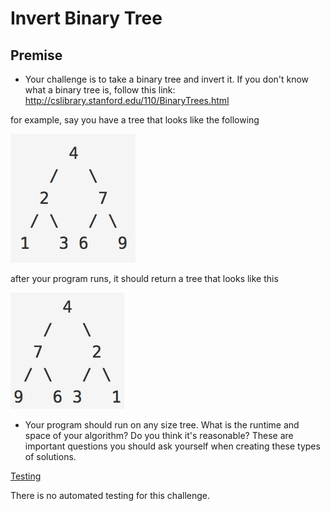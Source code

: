 # Invert Binary Tree

## Premise

-	Your challenge is to take a binary tree and invert it. If you don't know what a binary tree is, follow this link: http://cslibrary.stanford.edu/110/BinaryTrees.html

for example, say you have a tree that looks like the following

![tree](tree.jpg)

after your program runs, it should return a tree that looks like this

![reversedTree](treeReversed.jpg)

-	Your program should run on any size tree. What is the runtime and space of your algorithm? Do you think it's reasonable? These are important questions you should ask yourself when creating these types of solutions.

[Testing](https://github.com/YearOfProgramming/2017Challenges/tree/testing#testing)

There is no automated testing for this challenge.
